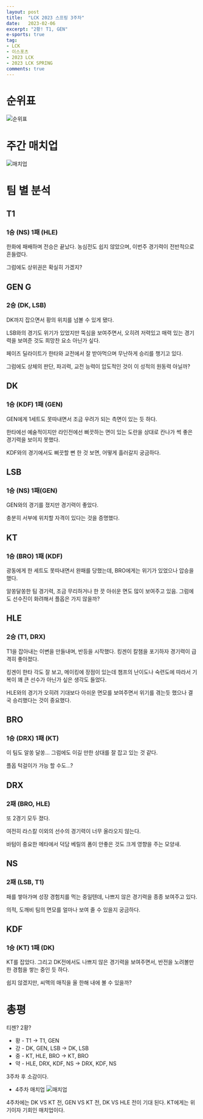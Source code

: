 ```yaml
---
layout: post
title:  "LCK 2023 스프링 3주차"
date:   2023-02-06
excerpt: "2황! T1, GEN"
e-sports: true
tag:
- LCK
- 이스포츠
- 2023 LCK
- 2023 LCK SPRING
comments: true
---
```


# 순위표

![순위표](../img/2023/lck/spring_week3.jpg)

# 주간 매치업

![매치업](../img/2023/lck/spring_week3_matchup.png)

# 팀 별 분석

## T1

### 1승 (NS) 1패 (HLE)

한화에 패배하며 전승은 끝났다.
농심전도 쉽지 않았으며, 이번주 경기력이 전반적으로 흔들렸다.

그럼에도 상위권은 확실히 가겠지?

## GEN G

### 2승 (DK, LSB)

DK까지 잡으면서 황의 위치를 넘볼 수 있게 됐다.

LSB와의 경기도 위기가 있었지만 뚝심을 보여주면서, 오히려 저력있고 매력 있는 경기력을 보여준 것도 희망찬 요소 아닌가 싶다.

페이즈 딜라이트가 한타와 교전에서 잘 받아먹으며 무난하게 승리를 챙기고 있다.

그럼에도 상체의 판단, 파괴력, 교전 능력이 압도적인 것이 이 성적의 원동력 아닐까?

## DK

### 1승 (KDF) 1패 (GEN)

GEN에게 1세트도 못따내면서 조금 우려가 되는 측면이 있는 듯 하다.

한타에선 예술적이지만 라인전에선 삐끗하는 면이 있는 도란을 상대로 칸나가 썩 좋은 경기력을 보이지 못했다.

KDF와의 경기에서도 삐끗할 뻔 한 것 보면, 어떻게 흘러갈지 궁금하다.

## LSB

### 1승 (NS) 1패(GEN)

GEN와의 경기를 졌지만 경기력이 좋았다.

충분히 서부에 위치할 자격이 있다는 것을 증명했다.

## KT

### 1승 (BRO) 1패 (KDF)

광동에게 한 세트도 못따내면서 완패를 당했는데, BRO에게는 위기가 있었으나 압승을 했다.

알쏭달쏭한 팀 경기력, 조금 무리하거나 한 끗 아쉬운 면도 많이 보여주고 있음.
그럼에도 선수진이 화려해서 플옵은 가지 않을까?

## HLE

### 2승 (T1, DRX)

T1을 잡아내는 이변을 만들내며, 반등을 시작했다. 킹겐이 칼챔을 포기하자 경기력이 급격히 좋아졌다.

킹겐이 한타 각도 잘 보고, 메이킹에 장점이 있는데 챔프의 난이도나 숙련도에 따라서 기복이 꽤 큰 선수가 아닌가 싶은 생각도 들었다.

HLE와의 경기가 오히려 기대보다 아쉬운 면모를 보여주면서 위기를 겪는듯 했으나 결국 승리했다는 것이 중요했다.

## BRO

### 1승 (DRX) 1패 (KT)

이 팀도 알쏭 달쏭... 그럼에도 이길 만한 상대를 잘 잡고 있는 것 같다.

플옵 턱걸이가 가능 할 수도...?

## DRX

### 2패 (BRO, HLE)

또 2경기 모두 졌다.

여전히 라스칼 이외의 선수의 경기력이 너무 올라오지 않는다.

바텀이 중요한 메타에서 덕담 베릴의 폼이 안좋은 것도 크게 영향을 주는 모양새.

## NS

### 2패 (LSB, T1)

패를 쌓아가며 성장 경험치를 먹는 중일텐데, 나쁘지 않은 경기력을 종종 보여주고 있다.

의적, 도깨비 팀의 면모를 얼마나 보여 줄 수 있을지 궁금하다.

## KDF

### 1승 (KT) 1패 (DK)

KT를 잡았다. 그리고 DK전에서도 나쁘지 않은 경기력을 보여주면서, 반전을 노려볼만한 경험을 쌓는 중인 듯 하다.

쉽지 않겠지만, 씨맥의 매직을 올 한해 내에 볼 수 있을까?


# 총평

티젠? 2황?

* 황 - T1 -> T1, GEN
* 강 - DK, GEN, LSB -> DK, LSB
* 중 - KT, HLE, BRO -> KT, BRO
* 약 - HLE, DRX, KDF, NS -> DRX, KDF, NS

3주차 후 소감이다.

* 4주차 매치업
    ![매치업](../img/2023/lck/spring_week4_matchup.jpg)

4주차에는 DK VS KT 전, GEN VS KT 전, DK VS HLE 전이 기대 된다.
KT에게는 위기이자 기회인 매치업이다.